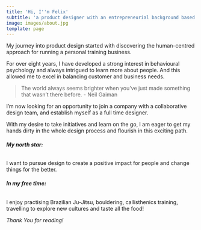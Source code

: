 ```yaml
---
title: 'Hi, I''m Felix'
subtitle: 'a product designer with an entrepreneurial background based in London. '
image: images/about.jpg
template: page
---
```

My journey into product design started with discovering the human-centred approach for running a personal training business. 

For over eight years, I have developed a strong interest in behavioural psychology and always intrigued to learn more about people. And this allowed me to excel in balancing customer and business needs. 

>The world always seems brighter when you’ve just made something that wasn’t there before. - Neil Gaiman

I’m now looking for an opportunity to join a company with a collaborative design team, and establish myself as a full time designer. 

With my desire to take initiatives and learn on the go, I am eager to get my hands dirty in the whole design process and flourish in this exciting path. 

###### **My north star:**

I want to pursue design to create a positive impact for people and change things for the better. 

###### **In my free time:**

I enjoy practising Brazilian Ju-Jitsu, bouldering, callisthenics training, travelling to explore new cultures and taste all the food!

*Thank You for reading!*
